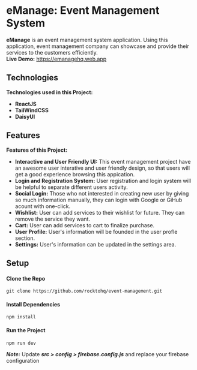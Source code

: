 # eManage: Event Management System

**eManage** is an event management system application. Using this application, event management company can showcase and provide their services to the customers efficiently.
<br/>
**Live Demo:** https://emanagehq.web.app

## Technologies

**Technologies used in this Project:**

- **ReactJS**
- **TailWindCSS**
- **DaisyUI**

## Features

**Features of this Project:**

- **Interactive and User Friendly UI:** This event management project have an awesome user interative and user friendly design, so that users will get a good experience browsing this appication.
- **Login and Registration System:** User registration and login system will be helpful to separate different users activity.
- **Social Login:** Those who not interested in creating new user by giving so much information manually, they can login with Google or GiHub acount with one-click.
- **Wishlist:** User can add services to their wishlist for future. They can remove the service they want.
- **Cart:** User can add services to cart to finalize purchase.
- **User Profile:** User's information will be founded in the user profle section.
- **Settings:** User's information can be updated in the settings area.

## Setup

#### Clone the Repo
```
git clone https://github.com/rocktohq/event-management.git
```
#### Install Dependencies
```
npm install
```
#### Run the Project
```
npm run dev
```
***Note:*** Update ***src > config > firebase.config.js*** and replace your firebase configuration
